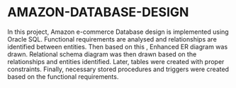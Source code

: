 # AMAZON-DATABASE-DESIGN

In this project, Amazon e-commerce Database design is implemented using Oracle SQL. Functional requirements are analysed and relationships are identified between entities. Then based on this , Enhanced ER diagram was drawn. Relational schema diagram was then drawn based on the relationships and entities identified. Later, tables were created with proper constraints. Finally, necessary stored procedures and triggers were created based on the functional requirements.
